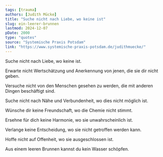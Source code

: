 ```yaml
---
tags: [trauma]
authors: [Judith Mücke]
title: "Suche nicht nach Liebe, wo keine ist"
slug: ein-leerer-brunnen
lastmod: 2024-12-07
pDate: 2000
type: "quotes"
source: "Systemische Praxis Potsdam"
link: "https://www.systemische-praxis-potsdam.de/judithmuecke/"
---
```


Suche nicht nach Liebe, wo keine ist. 

Erwarte nicht Wertschätzung und Anerkennung von jenen, die sie dir nicht geben. 

Versuche nicht von den Menschen gesehen zu werden, die mit anderen Dingen beschäftigt sind. 

Suche nicht nach Nähe und Verbundenheit, wo dies nicht möglich ist. 

Wünsche dir keine Freundschaft, wo die Chemie nicht stimmt. 

Ersehne für dich keine Harmonie, wo sie unwahrscheinlich ist. 

Verlange keine Entscheidung, wo sie nicht getroffen werden kann. 

Hoffe nicht auf Offenheit, wo sie ausgeschlossen ist.

Aus einem leeren Brunnen kannst du kein Wasser schöpfen.